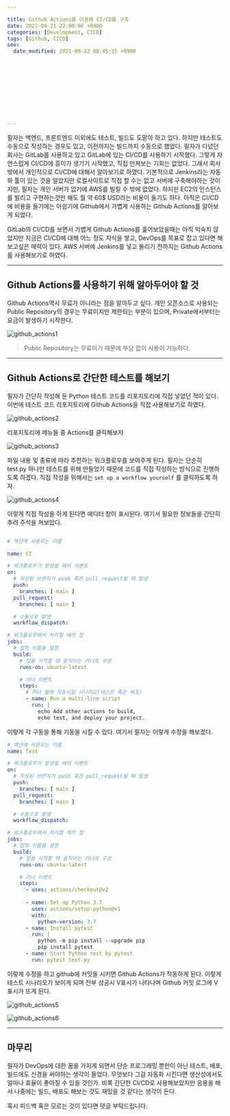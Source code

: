 ```yaml
---

title: Github Actions를 이용해 CI/CD를 구축
date: 2021-09-21 22:00:00 +0900
categories: [Development, CICD]
tags: [Github, CICD]
seo:
  date_modified: 2021-09-22 00:45:15 +0900











---
```




필자는 백엔드, 프론트엔드 이외에도 테스트, 빌드도 도맡아 하고 있다. 하지만 테스트도 수동으로 작성하는 경우도 있고, 이전까지는 빌드까지 수동으로 했었다. 필자가 다녔던 회사는 GitLab를 사용하고 있고 GitLab에 있는 CI/CD를 사용하기 시작했다. 그렇게 자연스럽게 CI/CD에 흥미가 생기기 시작했고, 직접 만져보는 기회는 없었다. 그래서 회사 밖에서 개인적으로 CI/CD에 대해서 알아보기로 하였다. 기본적으로 Jenkins라는 자동화 툴이 있는 것을 알았지만 로컬사이트로 직접 할 수는 없고 서버에 구축해야하는 것이지만, 필자는 개인 서버가 없기에 AWS를 빌릴 수 밖에 없었다. 하지만 EC2의 인스턴스를 빌리고 구현하는것만 해도 월 약 60$ USD라는 비용이 들기도 하다. 아직은 CI/CD에 비용을 들기에는 아쉽기에 Github에서 가볍게 사용하는 Github Actions를 알아보게 되었다. 

GitLab의 CI/CD를 보면서 가볍게 Github Actions를 훑어보았을때는 아직 익숙치 않았지만 지금은 CI/CD에 대해 어느 정도 지식을 쌓고, DevOps를 목표로 잡고 있다면 해보고싶은 매력이 있다. AWS 서버에 Jenkins를 넣고 돌리기 전까지는 Github Actions를 사용해보기로 하였다.



---

## Github Actions를 사용하기 위해 알아두어야 할 것

Github Actions역시 무료가 아니라는 점을 알아두고 싶다. 개인 오픈소스로 사용되는 Public Repository의 경우는 무료이지만 제한되는 부분이 있으며, Private에서부터는 요금이 발생하기 시작한다.

![github_actions1](../../assets/img/2021_09_21_github_actions/github_actions1.png)

> Public Repository는 무료이기 때문에 부담 없이 사용이 가능하다.

---

## Github Actions로 간단한 테스트를 해보기

필자가 간단히 작성해 둔 Python 테스트 코드를 리포지토리에 직접 넣었던 적이 있다. 이번에 테스트 코드 리포지토리에 Github Actions을 직접 사용해보기로 하였다.

![github_actions2](../../assets/img/2021_09_21_github_actions/github_actions2.png)

리포지토리에 메뉴들 중 Actions를 클릭해보자

![github_actions3](../../assets/img/2021_09_21_github_actions/github_actions3.png)

파일 내용 및 종류에 따라 추천하는 워크플로우를 보여주게 된다. 필자는 단순히 test.py 하나만 테스트를 위해 만들었기 때문에 코드를 직접 작성하는 방식으로 진행하도록 하겠다. 직접 작성을 위해서는 `set up a workflow yourself` 를 클릭하도록 하자.

![github_actions4](../../assets/img/2021_09_21_github_actions/github_actions4.png)

이렇게 직접 작성을 하게 된다면 에디터 창이 표시된다. 여기서 필요한 정보들을 간단히 추려 주석을 쳐보았다.

```yaml

# 액션에 사용되는 이름

name: CI

# 워크플로우가 발생될 때의 이벤트
on:
  # 작성된 브런치가 push 혹은 pull_request될 때 발생
  push:
    branches: [ main ]
  pull_request:
    branches: [ main ]

  # 수동으로 발생
  workflow_dispatch:

# 워크플로우에서 처리할 때의 잡
jobs:
  # 잡의 이름을 설정
  build:
    # 잡을 시작할 때 움직이는 러너의 구성
    runs-on: ubuntu-latest

    # 러너 이벤트
    steps:
      # 러너 쉘에 작동시킬 시나리오(테스트 혹은 배포)
      - name: Run a multi-line script
        run: |
          echo Add other actions to build,
          echo test, and deploy your project.

```

이렇게 각 구동을 통해 기동을 시킬 수 있다. 여기서 필자는 이렇게 수정을 해보겠다.



```yaml
# 액션에 사용되는 이름
name: Test

# 워크플로우가 발생될 때의 이벤트
on:
  # 작성된 브런치가 push 혹은 pull_request될 때 발생
  push:
    branches: [ main ]
  pull_request:
    branches: [ main ]

  # 수동으로 발생
  workflow_dispatch:

# 워크플로우에서 처리할 때의 잡
jobs:
  # 잡의 이름을 설정
  build:
    # 잡을 시작할 때 움직이는 러너의 구성
    runs-on: ubuntu-latest

    # 러너 이벤트
    steps:
      - uses: actions/checkout@v2
 
      - name: Set up Python 3.7
        uses: actions/setup-python@v1
        with:
          python-version: 3.7
      - name: Install pytest
        run: |
          python -m pip install --upgrade pip
          pip install pytest  
      - name: Start Python test by pytest
        run: pytest test.py
```

이렇게 수정을 하고 github에 커밋을 시키면 Github Actions가 작동하게 된다. 이렇게 테스트 시나리오가 보이게 되며 전부 성공시 V표시가 나타나며 Github 커밋 로그에 V표시가 뜨게 된다.



![github_actions5](../../assets/img/2021_09_21_github_actions/github_actions5.png)

![github_actions6](../../assets/img/2021_09_21_github_actions/github_actions6.png)



---

## 마무리

필자가 DevOps에 대한 꿈을 가지게 되면서 단순 프로그래밍 뿐만이 아닌 테스트, 배포, 빌드에도 신경을 써야하는 생각이 들었다. 무엇보다 그걸 자동화 시킨다면 생산성에서도 얼마나 효율이 좋아질 수 있을 것인가. 비록 간단한 CI/CD로 사용해보았지만 응용을 해서 나중에는 빌드, 배포도 해보는 것도 재밌을 것 같다는 생각이 든다.

혹시 피드백 혹은 모르는 것이 있다면 댓글 부탁드립니다.

